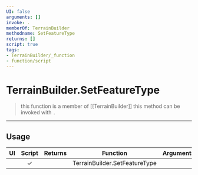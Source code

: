 ```yaml
---
UI: false
arguments: []
invoke: .
memberOf: TerrainBuilder
methodname: SetFeatureType
returns: []
script: true
tags:
- TerrainBuilder/_function
- function/script
---
```

# TerrainBuilder.SetFeatureType
> this function is a member of [[TerrainBuilder]]
> this method can be invoked with `.`
-----
## Usage
|  UI | Script | Returns | Function | Arguments |
|:---:|:------:|-------:|:--------:|:---------|
| |✓||TerrainBuilder.SetFeatureType||
